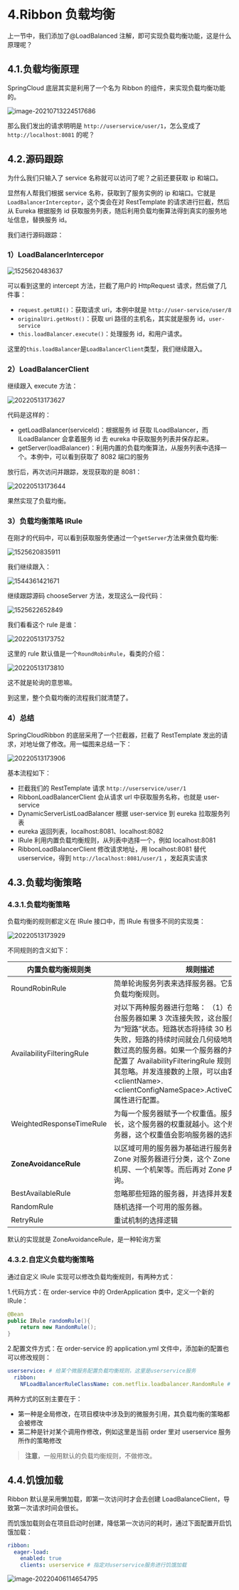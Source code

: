 # 4.Ribbon 负载均衡

上一节中，我们添加了@LoadBalanced 注解，即可实现负载均衡功能，这是什么原理呢？

## 4.1.负载均衡原理

SpringCloud 底层其实是利用了一个名为 Ribbon 的组件，来实现负载均衡功能的。

![image-20210713224517686](https://raw.githubusercontent.com/senluoye/BadGallery/master/image/image-20210713224517686.png)

那么我们发出的请求明明是 `http://userservice/user/1`，怎么变成了 `http://localhost:8081` 的呢？

## 4.2.源码跟踪

为什么我们只输入了 service 名称就可以访问了呢？之前还要获取 ip 和端口。

显然有人帮我们根据 service 名称，获取到了服务实例的 ip 和端口。它就是`LoadBalancerInterceptor`，这个类会在对 RestTemplate 的请求进行拦截，然后从 Eureka 根据服务 id 获取服务列表，随后利用负载均衡算法得到真实的服务地址信息，替换服务 id。

我们进行源码跟踪：

### 1）LoadBalancerIntercepor

![1525620483637](https://raw.githubusercontent.com/senluoye/BadGallery/master/image/1525620483637.png)

可以看到这里的 intercept 方法，拦截了用户的 HttpRequest 请求，然后做了几件事：

- `request.getURI()`：获取请求 uri，本例中就是 `http://user-service/user/8`
- `originalUri.getHost()`：获取 uri 路径的主机名，其实就是服务 id，`user-service`
- `this.loadBalancer.execute()`：处理服务 id，和用户请求。

这里的`this.loadBalancer`是`LoadBalancerClient`类型，我们继续跟入。

### 2）LoadBalancerClient

继续跟入 execute 方法：

![20220513173627](https://raw.githubusercontent.com/senluoye/BadGallery/master/image/20220513173627.png)

代码是这样的：

- getLoadBalancer(serviceId)：根据服务 id 获取 ILoadBalancer，而 ILoadBalancer 会拿着服务 id 去 eureka 中获取服务列表并保存起来。
- getServer(loadBalancer)：利用内置的负载均衡算法，从服务列表中选择一个。本例中，可以看到获取了 8082 端口的服务

放行后，再次访问并跟踪，发现获取的是 8081：

![20220513173644](https://raw.githubusercontent.com/senluoye/BadGallery/master/image/20220513173644.png)

果然实现了负载均衡。

### 3）负载均衡策略 IRule

在刚才的代码中，可以看到获取服务使通过一个`getServer`方法来做负载均衡:

![1525620835911](https://raw.githubusercontent.com/senluoye/BadGallery/master/image/1525620835911.png)

我们继续跟入：

![1544361421671](https://raw.githubusercontent.com/senluoye/BadGallery/master/image/1544361421671.png)

继续跟踪源码 chooseServer 方法，发现这么一段代码：

![1525622652849](https://raw.githubusercontent.com/senluoye/BadGallery/master/image/1525622652849.png)

我们看看这个 rule 是谁：

![20220513173752](https://raw.githubusercontent.com/senluoye/BadGallery/master/image/20220513173752.png)

这里的 rule 默认值是一个`RoundRobinRule`，看类的介绍：

![20220513173810](https://raw.githubusercontent.com/senluoye/BadGallery/master/image/20220513173810.png)

这不就是轮询的意思嘛。

到这里，整个负载均衡的流程我们就清楚了。

### 4）总结

SpringCloudRibbon 的底层采用了一个拦截器，拦截了 RestTemplate 发出的请求，对地址做了修改。用一幅图来总结一下：

![20220513173906](https://raw.githubusercontent.com/senluoye/BadGallery/master/image/20220513173906.png)

基本流程如下：

- 拦截我们的 RestTemplate 请求 `http://userservice/user/1`
- RibbonLoadBalancerClient 会从请求 url 中获取服务名称，也就是 user-service
- DynamicServerListLoadBalancer 根据 user-service 到 eureka 拉取服务列表
- eureka 返回列表，localhost:8081、localhost:8082
- IRule 利用内置负载均衡规则，从列表中选择一个，例如 localhost:8081
- RibbonLoadBalancerClient 修改请求地址，用 localhost:8081 替代 userservice，得到 `http://localhost:8081/user/1` ，发起真实请求

## 4.3.负载均衡策略

### 4.3.1.负载均衡策略

负载均衡的规则都定义在 IRule 接口中，而 IRule 有很多不同的实现类：

![20220513173929](https://raw.githubusercontent.com/senluoye/BadGallery/master/image/20220513173929.png)

不同规则的含义如下：

| **内置负载均衡规则类**    | **规则描述**                                                                                                                                                                                                                                                                                                                                                                                                             |
| ------------------------- | ------------------------------------------------------------------------------------------------------------------------------------------------------------------------------------------------------------------------------------------------------------------------------------------------------------------------------------------------------------------------------------------------------------------------ |
| RoundRobinRule            | 简单轮询服务列表来选择服务器。它是 Ribbon 默认的负载均衡规则。                                                                                                                                                                                                                                                                                                                                                           |
| AvailabilityFilteringRule | 对以下两种服务器进行忽略： （1）在默认情况下，这台服务器如果 3 次连接失败，这台服务器就会被设置为“短路”状态。短路状态将持续 30 秒，如果再次连接失败，短路的持续时间就会几何级地增加。 （2）并发数过高的服务器。如果一个服务器的并发连接数过高，配置了 AvailabilityFilteringRule 规则的客户端也会将其忽略。并发连接数的上限，可以由客户端的、<clientName\>.\<clientConfigNameSpace>.ActiveConnectionsLimit 属性进行配置。 |
| WeightedResponseTimeRule  | 为每一个服务器赋予一个权重值。服务器响应时间越长，这个服务器的权重就越小。这个规则会随机选择服务器，这个权重值会影响服务器的选择。                                                                                                                                                                                                                                                                                       |
| **ZoneAvoidanceRule**     | 以区域可用的服务器为基础进行服务器的选择。使用 Zone 对服务器进行分类，这个 Zone 可以理解为一个机房、一个机架等。而后再对 Zone 内的多个服务做轮询。                                                                                                                                                                                                                                                                       |
| BestAvailableRule         | 忽略那些短路的服务器，并选择并发数较低的服务器。                                                                                                                                                                                                                                                                                                                                                                         |
| RandomRule                | 随机选择一个可用的服务器。                                                                                                                                                                                                                                                                                                                                                                                               |
| RetryRule                 | 重试机制的选择逻辑                                                                                                                                                                                                                                                                                                                                                                                                       |

默认的实现就是 ZoneAvoidanceRule，是一种轮询方案

### 4.3.2.自定义负载均衡策略

通过自定义 IRule 实现可以修改负载均衡规则，有两种方式：

1.代码方式：在 order-service 中的 OrderApplication 类中，定义一个新的 IRule：

```java
@Bean
public IRule randomRule(){
    return new RandomRule();
}
```

2.配置文件方式：在 order-service 的 application.yml 文件中，添加新的配置也可以修改规则：

```yaml
userservice: # 给某个微服务配置负载均衡规则，这里是userservice服务
  ribbon:
    NFLoadBalancerRuleClassName: com.netflix.loadbalancer.RandomRule # 负载均衡规则
```

两种方式的区别主要在于：

- 第一种是全局修改，在项目模块中涉及到的微服务引用，其负载均衡的策略都会被修改
- 第二种是针对某个调用作修改，例如这里是当前 order 里对 userservice 服务所作的策略修改

> **注意**，一般用默认的负载均衡规则，不做修改。

## 4.4.饥饿加载

Ribbon 默认是采用懒加载，即第一次访问时才会去创建 LoadBalanceClient，导致第一次请求时间会很长。

而饥饿加载则会在项目启动时创建，降低第一次访问的耗时，通过下面配置开启饥饿加载：

```yaml
ribbon:
  eager-load:
    enabled: true
    clients: userservice # 指定对userservice服务进行饥饿加载
```

![image-20220406114654795](https://raw.githubusercontent.com/senluoye/BadGallery/master/image/image-20220406114654795.png)
